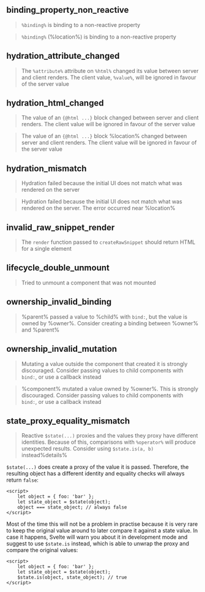 ## binding_property_non_reactive

> `%binding%` is binding to a non-reactive property

> `%binding%` (%location%) is binding to a non-reactive property

## hydration_attribute_changed

> The `%attribute%` attribute on `%html%` changed its value between server and client renders. The client value, `%value%`, will be ignored in favour of the server value

## hydration_html_changed

> The value of an `{@html ...}` block changed between server and client renders. The client value will be ignored in favour of the server value

> The value of an `{@html ...}` block %location% changed between server and client renders. The client value will be ignored in favour of the server value

## hydration_mismatch

> Hydration failed because the initial UI does not match what was rendered on the server

> Hydration failed because the initial UI does not match what was rendered on the server. The error occurred near %location%

## invalid_raw_snippet_render

> The `render` function passed to `createRawSnippet` should return HTML for a single element

## lifecycle_double_unmount

> Tried to unmount a component that was not mounted

## ownership_invalid_binding

> %parent% passed a value to %child% with `bind:`, but the value is owned by %owner%. Consider creating a binding between %owner% and %parent%

## ownership_invalid_mutation

> Mutating a value outside the component that created it is strongly discouraged. Consider passing values to child components with `bind:`, or use a callback instead

> %component% mutated a value owned by %owner%. This is strongly discouraged. Consider passing values to child components with `bind:`, or use a callback instead

## state_proxy_equality_mismatch

> Reactive `$state(...)` proxies and the values they proxy have different identities. Because of this, comparisons with `%operator%` will produce unexpected results. Consider using `$state.is(a, b)` instead%details%

`$state(...)` does create a proxy of the value it is passed. Therefore, the resulting object has a different identity and equality checks will always return `false`:

```svelte
<script>
    let object = { foo: 'bar' };
    let state_object = $state(object);
    object === state_object; // always false
</script>
```

Most of the time this will not be a problem in practise because it is very rare to keep the original value around to later compare it against a state value. In case it happens, Svelte will warn you about it in development mode and suggest to use `$state.is` instead, which is able to unwrap the proxy and compare the original values:

```svelte
<script>
    let object = { foo: 'bar' };
    let state_object = $state(object);
    $state.is(object, state_object); // true
</script>
```

